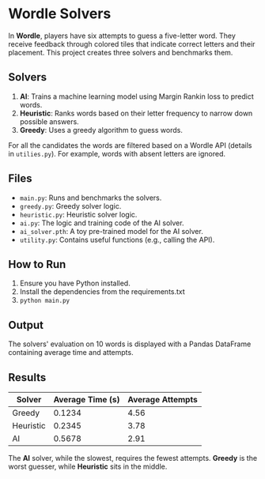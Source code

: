 # Wordle Solvers

In **Wordle**, players have six attempts to guess a five-letter word. They receive feedback through colored tiles that indicate correct letters and their placement.
This project creates three solvers and benchmarks them.

## Solvers
1. **AI**: Trains a machine learning model using Margin Rankin loss to predict words.
2. **Heuristic**: Ranks words based on their letter frequency to narrow down possible answers.
3. **Greedy**: Uses a greedy algorithm to guess words.

For all the candidates the words are filtered based on a Wordle API (details in ```utilies.py```). For example, words with absent letters are ignored.

## Files
- `main.py`: Runs and benchmarks the solvers.
- `greedy.py`: Greedy solver logic.
- `heuristic.py`: Heuristic solver logic.
- `ai.py`: The logic and training code of the AI solver. 
- `ai_solver.pth`: A toy pre-trained model for the AI solver.
- `utility.py`: Contains useful functions (e.g., calling the API).

## How to Run
1. Ensure you have Python installed.
2. Install the dependencies from the requirements.txt
3. ```python main.py```

## Output
The solvers' evaluation on 10 words is displayed with a Pandas DataFrame containing average time and attempts.

## Results
| Solver    | Average Time (s) | Average Attempts |
|-----------|----------------|-----------------|
| Greedy    | 0.1234         | 4.56            |
| Heuristic | 0.2345         | 3.78            |
| AI        | 0.5678         | 2.91            |

The **AI** solver, while the slowest, requires the fewest attempts. **Greedy** is the worst guesser, while **Heuristic** sits in the middle.
